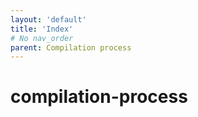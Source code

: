 ```yaml
---
layout: 'default'
title: 'Index'
# No nav_order
parent: Compilation process
---
```


# compilation-process
